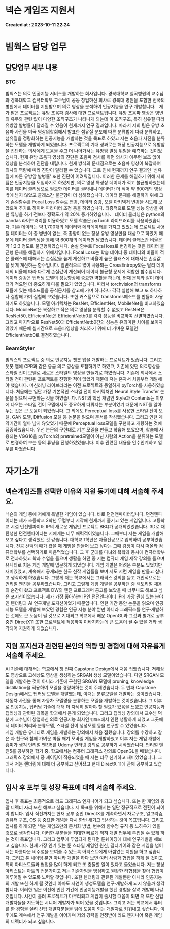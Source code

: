 # 넥슨 게임즈 지원서
**Created at : 2023-10-11 22:24**

# 빔웍스 담당 업무

## 담당업무 세부 내용
### BTC
빔웍스는 의료 인공지능 서비스를 개발하는 회사입니다. 경북대학교 칠곡병원의 교수님과 경북대학교 컴퓨터학부 교수님이 공동 창업하신 회사로 경북대 병원을 포함한 전국의 병원에서 데이터를 지원받으며 의료 영상을 분석하여 인공지능을 연구·개발합니다.
 
제가 맡은 프로젝트는 유방 초음파 검사에 대한 프로젝트입니다. 유방 초음파 영상은 병변의 유무와 관련 없이 다양한 조직구조가 나타나게 되는데 이 조직구조, 특히 섬유질 따라 유방암 발병률이 달라질 수 있음이 현재까지 연구 결과입니다. 따라서 저희 팀은 유방 초음파 사진을 미국 영상의학회에서 발표한 섬유질 분포에 따른 분류법에 따라 분류하고, 섬유질을 정량화하는 인공지능을 개발하는 것을 목표로 하였고 저는 초음파 사진을 분류하는 모델을 개발하게 되었습니다. 프로젝트의 기대 성과로는 해당 인공지능으로 유방암을 진단하는 의사에게 도움을 주고 더 나아가서는 유방암 발생 위험을 예측하는 것이었습니다.
현재 유방 초음파 영상의 진단은 초음파 검사를 하면 의사가 아무런 보조 없이 영상을 분석하여 진단을 내립니다. 현재 방식의 문제점으로는 초음파 영상이 복잡하여 의사의 역량에 따라 진단이 달라질 수 있습니다. 그로 인해 현재까지 연구 결과인 '섬유질에 따른 유방암 발병률' 또한 진단이 어려워집니다.
이러한 문제를 해결하기 위해 저희 팀은 인공지능을 도입하기로 하였지만, 의료 영상 특성상 데이터가 적고 불균형하였는데 이를 데이터 클리닝으로 필요한 데이터를 골라내니 데이터가 더 적어 약 600개의 영상밖에 남지 않았고 클래스간 불균형이 더 심해졌습니다.
데이터 문제를 해결하기 위해 크게 손실함수를 Focal Loss 함수로 변경, 데이터 증강, 모델 아키텍처 변경을 시도해 보았으며 추가로 하이퍼 파라미터 조정 등을 하였습니다.
최종적으로 모델 성능 향상을 위한 튜닝을 하기 전보다 정확도가 약 20% 증가하였습니다.
 
데이터 클리닝은 python의 pandas 라이브러리를 이용하였고 모델 학습은 pyTorch 라이브러리를 사용하였습니다.
기존 데이터는 약 1,700개의 데이터와 메타데이터를 가지고 있었는데 프로젝트 사용될 데이터는 이 중 병변이 없는, 즉 종양이 없는 정상 유방 영상만을 대상으로 하였기 때문에 데이터 클리닝을 통해 약 600개의 데이터만 남겼습니다. 데이터 클래스간 비율은 약 1:2:3 정도로 불균형하였습니다.
손실 함수로 Focal loss로 변경하는 것은 데이터 불균형 문제를 해결하기 위해서입니다. Focal Loss는 학습 데이터 중 데이터의 비율이 적은 클래스에 대해서는 손실값을 높게 계산하고 비율이 높은 클래스에 대해서는 손실값을 낮게 계산하는 함수입니다. 일반적으로 많이 사용되는 CrossEntropy와는 달리 데이터의 비율에 따라 다르게 손실값이 계산되어 데이터 불균형 문제에 적합한 함수입니다.
데이터 증강은 딥러닝 모델의 성능향상에 중요한 역할을 하는데, 현재 문제와 같이 데이터가 적으면 더 중요하게 다룰 필요가 있었습니다. 따라서 torchvision의 transforms 모듈에 있는 메소드들을 공식문서를 참고해 가며 하나하나 각각 실험해 보고 또 하나하나 결합해 가며 실험해 보았습니다. 또한 커스텀으로 transforms메소드를 만들어 사용하기도 하였습니다.
모델 아키텍처는 ResNet, EfficientNet, MobileNet을 비교하였습니다. MobileNet은 복잡하고 적은 의료 영상을 분류할 수 없었고 ResNet은 ResNet50, EfficientNet은 EfficientNetb0를 각각 성능을 비교하여 선별하였습니다. 그리고 마지막으로 ResNet50과 EfficientNetb0간의 성능은 유의미한 차이를 보이지 않았기 때문에 실시간으로 초음파영상을 처리하기 위해 더 가벼운 모델인 EfficientNetb0로 결정하였습니다.
### BeamStyler
빔웍스의 프로젝트 중 의료 인공지능 챗봇 앱을 개발하는 프로젝트가 있습니다. 그리고 챗봇 앱에 CPR과 같은 응급 의료 영상을 포함하기로 하였고, 기존에 있던 의료영상을 스타일 전이 모델로 새로운 스타일의 영상을 만들기로 하였습니다. 
기존에 회사에서 스타일 전이 관련된 프로젝트를 진행한 적이 없었기 때문에 저는 혼자서 처음부터 개발해야 했습니다. 머신러닝 라이브러리는 이전 프로젝트와 동일하게 pyTorch를 사용하였습니다. 
처음에는 일단 가장 기본적인 스타일 전이 아키텍처인 Neural Style Transfer 논문을 읽으며 구현하는 것을 하였습니다. NST의 핵심 개념인 Style과 Contents는 이후에 나오는 스타일 전이 모델에서도 중요하게 다뤄지는 부분이었기 때문에 NST를 알아 두는 것은 큰 도움이 되었습니다. 
그 외에도 Perceptual loss를 사용한 스타일 전이 모델, GAN 모델, Diffusion 모델 등 논문을 읽으며 문서를 작성했습니다. 그리고 인턴 계약기간이 얼마 남지 않았었기 때문에 Perceptual loss모델을 구현하고 개량하는 것에 집중하였습니다. 우선 논문의 구현대로 기본 모델을 만들고 학습해 보았으며, 학습에 사용되는 VGG16을 pyTorch의 pretrained모델이 아닌 사람의 Action을 분류하는 모델로 변경하여 보는 등의 튜닝을 진행하였었습니다. 이후 관련된 내용을 인수인계하고 업무를 마쳤습니다.
# 자기소개

## 넥슨게임즈를 선택한 이유와 지원 동기에 대해 서술해 주세요.
넥슨의 게임 중에 저에게 특별한 게임이 있습니다. 바로 던전앤파이터입니다. 던전앤파이터는 제가 초등학교 2학년 무렵부터 시작해 현재까지 즐기고 있는 게임입니다. 고등학교 시절 던전앤파이터 IP의 새로운 게임인 프로젝트 BBQ가 공개되었었습니다. 3D로 재탄생한 던전앤파이터는 저에게는 너무 매력적이었습니다. 그때부터 저는 게임을 개발해보고 싶다고 생각했던 것 같습니다. 대학교 1학년은 자율전공으로 입학하여 공부하였습니다. 전공 선택의 때가 왔을 때 게임을 만들어 보고 싶다는 그때 감정이 다시 떠올라 컴퓨터학부를 선택하기로 마음먹었습니다. 그 후 군대를 다녀와 복학과 동시에 컴퓨터학부로 전과하였고 학과 수업을 들으며 생활을 하던 중 저는 컴퓨터 게임 제작 강의를 들으며 유니티로 처음 게임 개발에 입문하게 되었습니다. 게임 개발은 어려운 부분도 있었지만 재미있었고, 계속해서 공개되는 한국 신작 게임들을 보며 저도 저런 게임을 만들고 싶다고 생각하게 하였습니다. 그렇게 저는 학교에서는 그래픽스 강의를 듣고 개인적으로는 언리얼 엔진을 공부하였습니다. 그리고 그렇게 게임 개발을 공부하던 중 넥토리얼 채용의 순간이 왔고 프로젝트 DW의 엔진 프로그래머 공고를 보았을 때 너무나도 해보고 싶은 포지션이었습니다. 제가 가장 좋아하는 IP인 던전앤파이터 IP에 가장 관심 있는 분야인 렌더링과 AI 연구개발 포지션이었기 때문입니다. 인턴 기간 동안 논문을 읽으며 인공지능 모델을 개발해 보았던 경험은 인공 지능 분야 뿐만 아니라 그래픽스를 연구·개발하는 것에도 큰 도움이 될 것으로 기대되고 학교에서 배운 OpenGL과 그것과 별개로 공부 중인 DirectX11 또한 프로젝트에 적응하여 이바지하는데 큰 도움이 될 수 있을 거라 생각되어 지원하게 되었습니다.
## 지원 포지션과 관련된 본인의 역량 및 경험에 대해 자유롭게 서술해 주세요.
AI 기술에 대해서는 학교에서 첫 번째 Capstone Design에서 처음 접했습니다. 저해상도 영상으로 고해상도 영상을 생성하는 SRGAN 생성 모델이었습니다. 다만 SRGAN 모델을 개발하는 것이 아니라 기존에 구현된 SRGAN 모델에 pruning, knowledge distillation을 적용하여 모델을 경량화하는 것이 주제였습니다. 두 번째 Capstone Design에서도 딥러닝 모델을 개발했는데, 이때는 분류모델을 개발하는 것이었습니다. 자동차 사진을 통해 자동차 모델명을 분류하는 모델을 개발하는 것이었습니다. 그 이후로 인공지능, 딥러닝 기술에 대해 더 자세히 알아야 할 필요가 있음을 느꼈고 인공지능과 딥러닝과 관련된 과목을 학과에서 듣게 되었습니다. 그리고 딥러닝 강의에서 교수님 덕분에 교수님이 창업하신 의료 인공지능 회사인 `빔웍스`에서 인턴 생활하게 되었고 그곳에서 데이터 처리와 분류모델, 스타일 전이 생성모델 등을 연구할 수 있었습니다.  
게임 개발은 유니티로 게임을 개발하는 강의에서 처음 접했습니다. 강의를 수강하고 같은 과 친구와 함께 가벼운 벽돌 깨기 모바일 게임을 개발하였고 이후 저는 게임 개발에 흥미가 생겨 언리얼 엔진5를 Udemy 인터넷 강의로 공부하기 시작했습니다. 언리얼 엔진5를 공부하던 학기 중, 학교에서는 컴퓨터 그래픽스 강의로 OpenGL을 배웠습니다. 그래픽스 강의에서 퐁 셰이딩이 적용되었을 때 저는 너무 신기하고 재미있었습니다. 그래서 저는 렌더링에 대해 더 공부하고 싶어졌고 현재 DirectX 11에 관해 공부하고 있습니다.
## 입사 후 포부 및 성장 목표에 대해 서술해 주세요.
입사 후 목표는 최종적으로 리드 그래픽스 엔지니어가 되고 싶습니다. 또는 한 게임의 총괄 디렉터 자리 또한 해보고 싶습니다. 제 목표를 위해서는 일단 정규직으로 전환이 되어야 합니다. 입사 직전까지는 현재 공부 중인 DirectX를 계속하면서 자료구조, 알고리즘, 컴퓨터 구조, OS 등 중요한 개념을 다시 한번 새기고 입사하는 것이 목표입니다. 그리고 입사를 하게 되면 넥슨 게임즈만의 문서화 방법, 변수와 함수명 규칙 등 노하우가 있을 것으로 생각합니다. 이러한 부분들을 최대한 빠르게 익혀 개발 업무에 투입될 수 있게 하는 것이 목표입니다. 그리고 업무에 투입되게 된다면 툰쉐이딩에 대해 연구개발을 해보고 싶습니다. 현재 가장 인기 있는 툰 스타일 게임인 원신, 길티기어와 같은 게임을 넘어서는 아름다운 비주얼을 보여줄 수 있도록 아티스트에게 아낌없는 지원을 하고 싶습니다. 그리고 툰 셰이딩 뿐만 아니라 개발을 하다 보면 여러 사람과 협업을 하게 될 것이고 특히 아티스트들과 협업을 많이 하게 되고 또 충돌할 일이 있다고 들었습니다. 저는 항상 아티스트는 아트의 전문가이고 저는 기술자임을 명심하고 원활한 타협점을 찾아 협업이 이루어질 수 있도록 노력할 것입니다. 또한 렌더링과 관련된 개발뿐만 아니라 인공지능의 개발 또한 하게 될 것인데 아마도 자연어 생성모델을 연구·개발하게 되지 않을까 생각합니다. 이러한 일은 이전에 인턴 기간에 인공지능개발을 했던 경험을 살려 개발해 나갈 것입니다. 시간이 흘러 프로젝트가 마무리되고 게임이 출시할 때쯤이 되면 저 또한 신입 개발자들을 지도하는 시니어 개발자가 되어 있을 것입니다. 그리고 저는 학교에서 튜터를 한 경험을 살려 신입 개발자분들을 팀에 도움이 되는 개발자로 키워내고 싶습니다. 이후에도 계속해서 연구 개발을 이어가며 저의 경력을 인정받아 리드 엔지니어 혹은 게임의 디렉터가 되고 싶습니다. 

